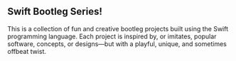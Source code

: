 ## Swift Bootleg Series!

This is a collection of fun and creative bootleg projects built using the Swift programming language. Each project is inspired by, or imitates, popular software, concepts, or designs—but with a playful, unique, and sometimes offbeat twist.
